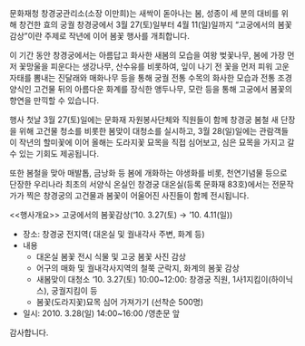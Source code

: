 문화재청 창경궁관리소(소장 이만희)는 새싹이 돋아나는 봄, 성종이 세 분의 대비를 위해 창건한 효의 궁궐 창경궁에서 3월 27(토)일부터 4월 11(일)일까지 “고궁에서의 봄꽃감상”이란 주제로 작년에 이어 봄꽃 행사를 개최합니다.

이 기간 동안 창경궁에서는 아름답고 화사한 새봄의 모습을 여왕 벚꽃나무, 봄에 가장 먼저 꽃망울을 피운다는 생강나무, 산수유를 비롯하여, 잎이 나기 전 꽃을 먼저 피워 고운자태를 뽐내는 진달래와 매화나무 등을 통해 궁궐 전통 수목의 화사한 모습과 전통 조경 양식인 고건물 뒤의 아름다운 화계를 장식한 앵두나무, 모란 등을 통해 고궁에서 봄꽃의 향연을 만끽할 수 있습니다.

행사 첫날 3월 27(토)일에는 문화재 자원봉사단체와 직원들이 함께 창경궁 봄철 새 단장을 위해 고건물 청소를 비롯한 봄맞이 대청소를 실시하고, 3월 28(일)일에는 관람객들이 작년의 할미꽃에 이어 올해는 도라지꽃 묘목을 직접 심어보고, 심은 묘목을 가지고 갈 수 있는 기회도 제공됩니다.

또한 봄철을 맞아 매발톱, 금낭화 등 봄에 개화하는 야생화를 비롯, 천연기념물 등으로 단장한 우리나라 최초의 서양식 온실인 창경궁 대온실(등록 문화재 83호)에서는 전문작가가 찍은 창경궁의 고건물과 봄꽃이 어울어진 사진들이 함께 전시됩니다.

<<행사개요>>
고궁에서의 봄꽃감상(‘10. 3.27(토) → ’10. 4.11(일))
- 장소: 창경궁 전지역( 대온실 및 궐내각사 주변, 화계 등)
- 내용
  - 대온실 봄꽃 전시 식물 및 고궁 봄꽃 사진 감상
  - 어구의 매화 및 궐내각사지역의 철쭉 군락지, 화계의 봄꽃 감상
  - 새봄맞이 대청소 ‘10. 3.27(토) 10:00~12:00: 창경궁 직원, 1사1지킴이(하이닉스), 궁궐지킴이 등
  - 봄꽃(도라지꽃)묘목 심어 가져가기 (선착순 500명)
- 일시: 2010. 3.28(일) 14:00~16:00 /영춘문 앞

감사합니다.